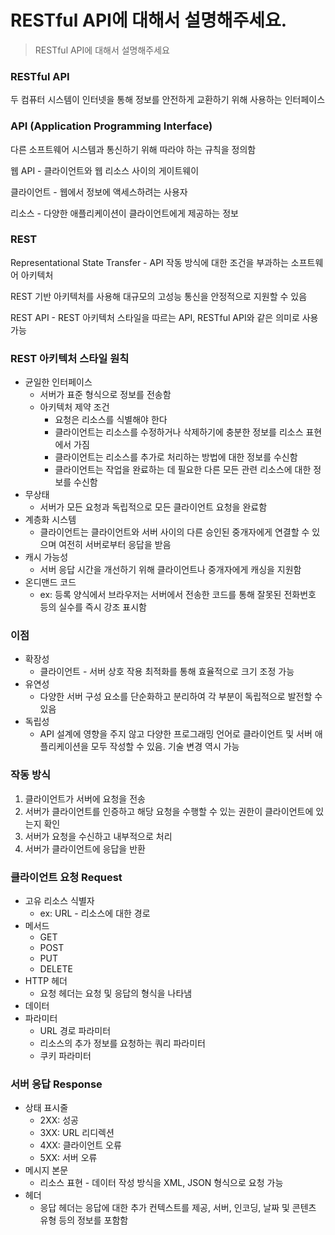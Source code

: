 # RESTful API에 대해서 설명해주세요.

> RESTful API에 대해서 설명해주세요
>

### RESTful API

두 컴퓨터 시스템이 인터넷을 통해 정보를 안전하게 교환하기 위해 사용하는 인터페이스

### API (Application Programming Interface)

다른 소프트웨어 시스템과 통신하기 위해 따라야 하는 규칙을 정의함

웹 API - 클라이언트와 웹 리소스 사이의 게이트웨이

클라이언트 - 웹에서 정보에 액세스하려는 사용자

리소스 - 다양한 애플리케이션이 클라이언트에게 제공하는 정보

### REST

Representational State Transfer - API 작동 방식에 대한 조건을 부과하는 소프트웨어 아키텍처

REST 기반 아키텍처를 사용해 대규모의 고성능 통신을 안정적으로 지원할 수 있음

REST API - REST 아키텍처 스타일을 따르는 API, RESTful API와 같은 의미로 사용 가능

### REST 아키텍처 스타일 원칙

- 균일한 인터페이스
    - 서버가 표준 형식으로 정보를 전송함
    - 아키텍처 제약 조건
        - 요청은 리소스를 식별해야 한다
        - 클라이언트는 리소스를 수정하거나 삭제하기에 충분한 정보를 리소스 표현에서 가짐
        - 클라이언트는 리소스를 추가로 처리하는 방법에 대한 정보를 수신함
        - 클라이언트는 작업을 완료하는 데 필요한 다른 모든 관련 리소스에 대한 정보를 수신함
- 무상태
    - 서버가 모든 요청과 독립적으로 모든 클라이언트 요청을 완료함
- 계층화 시스템
    - 클라이언트는 클라이언트와 서버 사이의 다른 승인된 중개자에게 연결할 수 있으며 여전히 서버로부터 응답을 받음
- 캐시 가능성
    - 서버 응답 시간을 개선하기 위해 클라이언트나 중개자에게 캐싱을 지원함
- 온디맨드 코드
    - ex: 등록 양식에서 브라우저는 서버에서 전송한 코드를 통해 잘못된 전화번호 등의 실수를 즉시 강조 표시함

### 이점

- 확장성
    - 클라이언트 - 서버 상호 작용 최적화를 통해 효율적으로 크기 조정 가능
- 유연성
    - 다양한 서버 구성 요소를 단순화하고 분리하여 각 부분이 독립적으로 발전할 수 있음
- 독립성
    - API 설계에 영향을 주지 않고 다양한 프로그래밍 언어로 클라이언트 및 서버 애플리케이션을 모두 작성할 수 있음. 기술 변경 역시 가능

### 작동 방식

1. 클라이언트가 서버에 요청을 전송
2. 서버가 클라이언트를 인증하고 해당 요청을 수행할 수 있는 권한이 클라이언트에 있는지 확인
3. 서버가 요청을 수신하고 내부적으로 처리
4. 서버가 클라이언트에 응답을 반환

### 클라이언트 요청 Request

- 고유 리소스 식별자
    - ex: URL - 리소스에 대한 경로
- 메서드
    - GET
    - POST
    - PUT
    - DELETE
- HTTP 헤더
    - 요청 헤더는 요청 및 응답의 형식을 나타냄
- 데이터
- 파라미터
    - URL 경로 파라미터
    - 리소스의 추가 정보를 요청하는 쿼리 파라미터
    - 쿠키 파라미터

### 서버 응답 Response

- 상태 표시줄
    - 2XX: 성공
    - 3XX: URL 리디렉션
    - 4XX: 클라이언트 오류
    - 5XX: 서버 오류
- 메시지 본문
    - 리소스 표현 - 데이터 작성 방식을 XML, JSON 형식으로 요청 가능
- 헤더
    - 응답 헤더는 응답에 대한 추가 컨텍스트를 제공, 서버, 인코딩, 날짜 및 콘텐츠 유형 등의 정보를 포함함